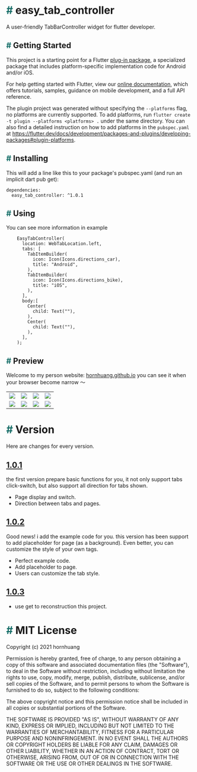 # <font color=#176f69>#</font> easy_tab_controller

A user-friendly TabBarController widget for flutter developer.

## <font color=#176f69>#</font> Getting Started

This project is a starting point for a Flutter
[plug-in package](https://flutter.dev/developing-packages/),
a specialized package that includes platform-specific implementation code for
Android and/or iOS.

For help getting started with Flutter, view our
[online documentation](https://flutter.dev/docs), which offers tutorials,
samples, guidance on mobile development, and a full API reference.

The plugin project was generated without specifying the `--platforms` flag, no platforms are currently supported.
To add platforms, run `flutter create -t plugin --platforms <platforms> .` under the same
directory. You can also find a detailed instruction on how to add platforms in the `pubspec.yaml` at https://flutter.dev/docs/development/packages-and-plugins/developing-packages#plugin-platforms.

## <font color=#176f69>#</font> Installing

This will add a line like this to your package's pubspec.yaml (and run an implicit dart pub get):

```
dependencies:
  easy_tab_controller: ^1.0.1
```

## <font color=#176f69>#</font> Using

You can see more information in example

```
    EasyTabController(
      location: WebTabLocation.left,
      tabs: [
        TabItemBuilder(
          icon: Icon(Icons.directions_car),
          title: "Android",
        ),
        TabItemBuilder(
          icon: Icon(Icons.directions_bike),
          title: "iOS",
        ),
      ],
      body:[
        Center(
          child: Text(""),
        ),
        Center(
          child: Text(""),
        ),
      ],
    );
```

## <font color=#176f69>#</font> Preview

Welcome to my person website: [hornhuang.github.io](https://hornhuang.github.io/#/?pg=trend&) you can see it when your browser become narrow ～

<table border="0">
    <tr>
        <td><img src="https://p9-juejin.byteimg.com/tos-cn-i-k3u1fbpfcp/81cc5a302ad54ccf8ae2fbd1e7ca6187~tplv-k3u1fbpfcp-watermark.image" ></td>
        <td><img src="https://p9-juejin.byteimg.com/tos-cn-i-k3u1fbpfcp/81cc5a302ad54ccf8ae2fbd1e7ca6187~tplv-k3u1fbpfcp-watermark.image" ></td>
        <td><img src="https://p9-juejin.byteimg.com/tos-cn-i-k3u1fbpfcp/81cc5a302ad54ccf8ae2fbd1e7ca6187~tplv-k3u1fbpfcp-watermark.image" ></td>
        <td><img src="https://p9-juejin.byteimg.com/tos-cn-i-k3u1fbpfcp/81cc5a302ad54ccf8ae2fbd1e7ca6187~tplv-k3u1fbpfcp-watermark.image" ></td>
    </tr>
    <tr>
        <td><img src="https://p9-juejin.byteimg.com/tos-cn-i-k3u1fbpfcp/81cc5a302ad54ccf8ae2fbd1e7ca6187~tplv-k3u1fbpfcp-watermark.image" ></td>
        <td><img src="https://p9-juejin.byteimg.com/tos-cn-i-k3u1fbpfcp/81cc5a302ad54ccf8ae2fbd1e7ca6187~tplv-k3u1fbpfcp-watermark.image" ></td>
        <td><img src="https://p9-juejin.byteimg.com/tos-cn-i-k3u1fbpfcp/81cc5a302ad54ccf8ae2fbd1e7ca6187~tplv-k3u1fbpfcp-watermark.image" ></td>
        <td><img src="https://p9-juejin.byteimg.com/tos-cn-i-k3u1fbpfcp/81cc5a302ad54ccf8ae2fbd1e7ca6187~tplv-k3u1fbpfcp-watermark.image" ></td>
    </tr>
</table>

# <font color=#176f69>#</font> Version

Here are changes for every version.

## [1.0.1](https://github.com/hornhuang/easy_tab_controller/releases/tag/1.0.1)
the first version prepare basic functions for you, it not only support tabs click-switch, but also support all direction for tabs shown.
- Page display and switch.
- Direction between tabs and pages.

## [1.0.2](https://github.com/hornhuang/easy_tab_controller/releases/tag/1.0.2)
Good news! i add the example code for you. this version has been support to add placeholder for page (as a background). Even better, you can customize the style of your own tags. 
- Perfect example code.
- Add placeholder to page.
- Users can customize the tab style.

## [1.0.3](https://github.com/hornhuang/easy_tab_controller/releases/tag/1.0.3)
- use get to reconstruction this project.

# <font color=#176f69>#</font> MIT License

Copyright (c) 2021 hornhuang

Permission is hereby granted, free of charge, to any person obtaining a copy
of this software and associated documentation files (the "Software"), to deal
in the Software without restriction, including without limitation the rights
to use, copy, modify, merge, publish, distribute, sublicense, and/or sell
copies of the Software, and to permit persons to whom the Software is
furnished to do so, subject to the following conditions:

The above copyright notice and this permission notice shall be included in all
copies or substantial portions of the Software.

THE SOFTWARE IS PROVIDED "AS IS", WITHOUT WARRANTY OF ANY KIND, EXPRESS OR
IMPLIED, INCLUDING BUT NOT LIMITED TO THE WARRANTIES OF MERCHANTABILITY,
FITNESS FOR A PARTICULAR PURPOSE AND NONINFRINGEMENT. IN NO EVENT SHALL THE
AUTHORS OR COPYRIGHT HOLDERS BE LIABLE FOR ANY CLAIM, DAMAGES OR OTHER
LIABILITY, WHETHER IN AN ACTION OF CONTRACT, TORT OR OTHERWISE, ARISING FROM,
OUT OF OR IN CONNECTION WITH THE SOFTWARE OR THE USE OR OTHER DEALINGS IN THE
SOFTWARE.
